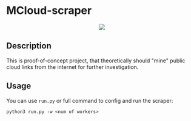 # MCloud-scraper
<p align="center">
  <img src="https://raw.githubusercontent.com/Kseen715/imgs/main/favicon.ico" />
</p>

## Description

This is proof-of-concept project, that theoretically should "mine" public cloud 
links from the internet for further investigation.

## Usage

You can use ```run.py``` or full command to config and run the scraper:
```
python3 run.py -w <num of workers>
```